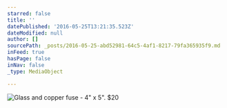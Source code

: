 ```yaml
---
starred: false
title: ''
datePublished: '2016-05-25T13:21:35.523Z'
dateModified: null
author: []
sourcePath: _posts/2016-05-25-abd52981-64c5-4af1-8217-79fa365935f9.md
inFeed: true
hasPage: false
inNav: false
_type: MediaObject

---
```

![Glass and copper fuse - 4" x 5". $20](https://the-grid-user-content.s3-us-west-2.amazonaws.com/7fc30f1b-0f02-413a-b2e6-c135bfbf2c94.jpg)
